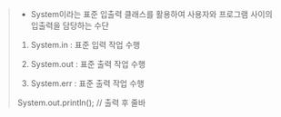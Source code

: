 > - System이라는 표준 입출력 클래스를 활용하여 사용자와 프로그램 사이의 입출력을 담당하는 수단
>
> 1. System.in : 표준 입력 작업 수행
>   
> 3. System.out : 표준 출력 작업 수행
>   
> 5. System.err : 표준 출력 작업 수행
>
>  System.out.println(); // 출력 후 줄바

